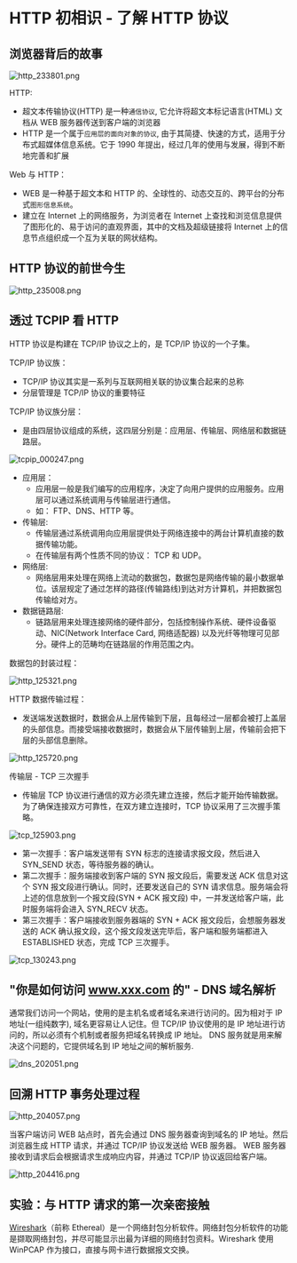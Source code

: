 # HTTP 初相识 - 了解 HTTP 协议

## 浏览器背后的故事

![http_233801.png](./img/http_233801.png)

HTTP:
- 超文本传输协议(HTTP) 是一种`通信协议`, 它允许将超文本标记语言(HTML) 文档从 WEB 服务器传送到客户端的浏览器
- HTTP 是一个属于`应用层的面向对象的协议`, 由于其简捷、快速的方式，适用于分布式超媒体信息系统。它于 1990 年提出，经过几年的使用与发展，得到不断地完善和扩展

Web 与 HTTP：
- WEB 是一种基于超文本和 HTTP 的、全球性的、动态交互的、跨平台的分布式`图形信息系统`。
- 建立在 Internet 上的网络服务，为浏览者在 Internet 上查找和浏览信息提供了图形化的、易于访问的直观界面，其中的文档及超级链接将 Internet 上的信息节点组织成一个互为关联的网状结构。

## HTTP 协议的前世今生

![http_235008.png](./img/http_235008.png)

## 透过 TCPIP 看 HTTP

HTTP 协议是构建在 TCP/IP 协议之上的，是 TCP/IP 协议的一个子集。

TCP/IP 协议族：
- TCP/IP 协议其实是一系列与互联网相关联的协议集合起来的总称
- 分层管理是 TCP/IP 协议的重要特征

TCP/IP 协议族分层：
- 是由四层协议组成的系统，这四层分别是：应用层、传输层、网络层和数据链路层。

![tcpip_000247.png](./img/tcpip_000247.png)

- 应用层：
    - 应用层一般是我们编写的应用程序，决定了向用户提供的应用服务。应用层可以通过系统调用与传输层进行通信。
    - 如： FTP、DNS、HTTP 等。
- 传输层:
    - 传输层通过系统调用向应用层提供处于网络连接中的两台计算机直接的数据传输功能。
    - 在传输层有两个性质不同的协议： TCP 和 UDP。
- 网络层:
    - 网络层用来处理在网络上流动的数据包，数据包是网络传输的最小数据单位。该层规定了通过怎样的路径(传输路线)到达对方计算机，并把数据包传输给对方。
- 数据链路层:
    - 链路层用来处理连接网络的硬件部分，包括控制操作系统、硬件设备驱动、NIC(Network Interface Card, 网络适配器) 以及光纤等物理可见部分。硬件上的范畴均在链路层的作用范围之内。

数据包的封装过程：

![http_125321.png](./img/http_125321.png)

HTTP 数据传输过程：
- 发送端发送数据时，数据会从上层传输到下层，且每经过一层都会被打上盖层的头部信息。而接受端接收数据时，数据会从下层传输到上层，传输前会把下层的头部信息删除。

![http_125720.png](./img/http_125720.png)

传输层 - TCP 三次握手
- 传输层 TCP 协议进行通信的双方必须先建立连接，然后才能开始传输数据。为了确保连接双方可靠性，在双方建立连接时，TCP 协议采用了三次握手策略。

![tcp_125903.png](./img/tcp_125903.png)

- 第一次握手：客户端发送带有 SYN 标志的连接请求报文段，然后进入 SYN_SEND 状态，等待服务器的确认。
- 第二次握手：服务端接收到客户端的 SYN 报文段后，需要发送 ACK 信息对这个 SYN 报文段进行确认。同时，还要发送自己的 SYN 请求信息。服务端会将上述的信息放到一个报文段(SYN + ACK 报文段) 中，一并发送给客户端，此时服务端将会进入 SYN_RECV 状态。
- 第三次握手：客户端接收到服务器端的 SYN + ACK 报文段后，会想服务器发送的 ACK 确认报文段，这个报文段发送完毕后，客户端和服务端都进入 ESTABLISHED 状态，完成 TCP 三次握手。

![tcp_130243.png](./img/tcp_130243.png)

## "你是如何访问 www.xxx.com 的" - DNS 域名解析

通常我们访问一个网站，使用的是主机名或者域名来进行访问的。因为相对于 IP 地址(一组纯数字), 域名更容易让人记住。但 TCP/IP 协议使用的是 IP 地址进行访问的，所以必须有个机制或者服务把域名转换成 IP 地址。 DNS 服务就是用来解决这个问题的，它提供域名到 IP 地址之间的解析服务.

![dns_202051.png](./img/dns_202051.png)

## 回溯 HTTP 事务处理过程

![http_204057.png](./img/http_204057.png)

当客户端访问 WEB 站点时，首先会通过 DNS 服务器查询到域名的 IP 地址。然后浏览器生成 HTTP 请求，并通过 TCP/IP 协议发送给 WEB 服务器。 WEB 服务器接收到请求后会根据请求生成响应内容，并通过 TCP/IP 协议返回给客户端。

![http_204416.png](./img/http_204416.png)

## 实验：与 HTTP 请求的第一次亲密接触

[Wireshark](https://www.wireshark.org/)（前称 Ethereal）是一个网络封包分析软件。网络封包分析软件的功能是撷取网络封包，并尽可能显示出最为详细的网络封包资料。Wireshark 使用 WinPCAP 作为接口，直接与网卡进行数据报文交换。
